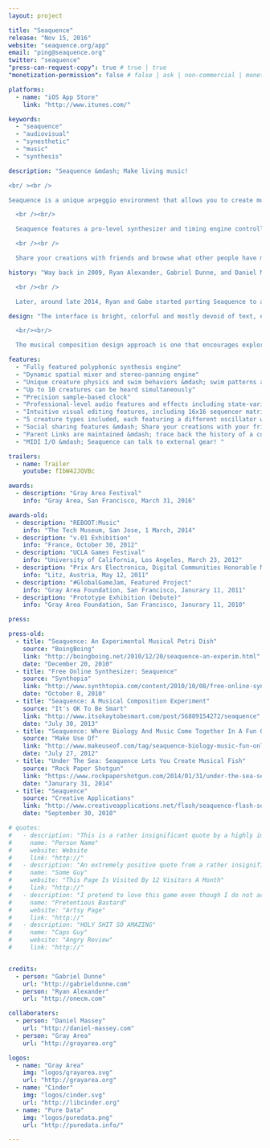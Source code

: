 ```yaml
---
layout: project

title: "Seaquence"
release: "Nov 15, 2016"
website: "seaquence.org/app"
email: "ping@seaquence.org"
twitter: "seaquence"
"press-can-request-copy": true # true | true
"monetization-permission": false # false | ask | non-commercial | monetize

platforms:
  - name: "iOS App Store"
    link: "http://www.itunes.com/"

keywords:
  - "seaquence"
  - "audiovisual"
  - "synesthetic"
  - "music"
  - "synthesis"

description: "Seaquence &mdash; Make living music!

<br/ ><br />

Seaquence is a unique arpeggio environment that allows you to create musical soundscapes by layering collections of swimming creatures. A spatialized mix emerges as only the closest creatures can be heard, resulting in a organic sonic experience that changes as you play.

  <br /><br/>

  Seaquence features a pro-level synthesizer and timing engine controlled by a fun and direct interface. Even composers who are brand new to synthesis will be able to unlock their synesthetic creativity!

  <br /><br />

  Share your creations with friends and browse what other people have made to get inspired!"

history: "Way back in 2009, Ryan Alexander, Gabriel Dunne, and Daniel Massey participated in SF arts organization Gray Area’s first Artist Residency program. While in residence they created the original Seaquence web app (http://seaquence.org). Since it's launch, Seaquence.org has blossomed into a vibrant community that has shared well over 200,000 compositions and continues to be enjoyed by people around the world.

  <br /><br />

  Later, around late 2014, Ryan and Gabe started porting Seaquence to a brand-new codebase and sound engine, introducing shiny new graphic and sound features, graduating Seaquence from a web-toy to a full-fledged creative experience."

design: "The interface is bright, colorful and mostly devoid of text, encouraging exploration and an engaging interaction between audio and visual. A custom physics engine was developed which allows the creatures swimming motions to feel organic and playful. Each creature has a unique swimming movement that is derived from the notes in their individual sequencer tempo and pattern, represented by pulsing nodes in their antennae, and their tail is a graphical representation of their waveform.

  <br/><br/>

  The musical composition design approach is one that encourages exploration and education. By tying visual interface components to their synthesis counterparts, a composer who is unfamiliar with synthesizer or musical concepts are encouraged to experiment and create sounds freely. Creatures appear to swim under a microscope, both representing an exploration of the unseen and unknown, and a discovery of new sounds and tones. The online browser encourages users to browse what other people have made, and share their own creations. If a user starts a composition from an existing session, the family tree is maintained so you can always trace back up the tree to the parent session."

features:
  - "Fully featured polyphonic synthesis engine"
  - "Dynamic spatial mixer and stereo-panning engine"
  - "Unique creature physics and swim behaviors &mdash; swim patterns are based on creature voice parameters"
  - "Up to 10 creatures can be heard simultaneously"
  - "Precision sample-based clock"
  - "Professional-level audio features and effects including state-variable filter, delay, and more"
  - "Intuitive visual editing features, including 16x16 sequencer matrix with scale, octave, transpose, swing, envelopes, and more"
  - "5 creature types included, each featuring a different oscillator waveform"
  - "Social sharing features &mdash; Share your creations with your friends!"
  - "Parent Links are maintained &mdash; trace back the history of a composition"
  - "MIDI I/O &mdash; Seaquence can talk to external gear! "

trailers:
  - name: Trailer
    youtube: fIbW42JQVBc

awards:
  - description: "Gray Area Festival"
    info: "Gray Area, San Francisco, March 31, 2016"

awards-old:
  - description: "REBOOT:Music"
    info: "The Tech Museum, San Jose, 1 March, 2014"
  - description: "v.01 Exhibition"
    info: "France, October 30, 2012"
  - description: "UCLA Games Festival"
    info: "University of California, Los Angeles, March 23, 2012"
  - description: "Prix Ars Electronica, Digital Communities Honorable Mention"
    info: "Litz, Austria, May 12, 2011"
  - description: "#GlobalGameJam, Featured Project"
    info: "Gray Area Foundation, San Francisco, Janurary 11, 2011"
  - description: "Prototype Exhibition (Debute)"
    info: "Gray Area Foundation, San Francisco, Janurary 11, 2010"

press:

press-old:
  - title: "Seaquence: An Experimental Musical Petri Dish"
    source: "BoingBoing"
    link: "http://boingboing.net/2010/12/20/seaquence-an-experim.html"
    date: "December 20, 2010"
  - title: "Free Online Synthesizer: Seaquence"
    source: "Synthopia"
    link: "http://www.synthtopia.com/content/2010/10/08/free-online-synthesizer-seaquence/"
    date: "October 8, 2010"
  - title: "Seaquence: A Musical Composition Experiment"
    source: "It's OK To Be Smart"
    link: "http://www.itsokaytobesmart.com/post/56889154272/seaquence"
    date: "July 30, 2013"
  - title: "Seaquence: Where Biology And Music Come Together In A Fun Online Simulation"
    source: "Make Use Of"
    link: "http://www.makeuseof.com/tag/seaquence-biology-music-fun-online-simulation/"
    date: "July 27, 2012"
  - title: "Under The Sea: Seaquence Lets You Create Musical Fish"
    source: "Rock Paper Shotgun"
    link: "https://www.rockpapershotgun.com/2014/01/31/under-the-sea-seaquence-lets-you-create-musical-fish/"
    date: "Janurary 31, 2014"
  - title: "Seaquence"
    source: "Creative Applications"
    link: "http://www.creativeapplications.net/flash/seaquence-flash-sound/"
    date: "September 30, 2010"

# quotes:
#   - description: "This is a rather insignificant quote by a highly important person."
#     name: "Person Name"
#     website: Website
#     link: "http://"
#   - description: "An extremely positive quote from a rather insignificant person. Also great."
#     name: "Some Guy"
#     website: "This Page Is Visited By 12 Visitors A Month"
#     link: "http://"
#   - description: "I pretend to love this game even though I do not actually understand it."
#     name: "Pretentious Bastard"
#     website: "Artsy Page"
#     link: "http://"
#   - description: "HOLY SHIT SO AMAZING"
#     name: "Caps Guy"
#     website: "Angry Review"
#     link: "http://"


credits:
  - person: "Gabriel Dunne"
    url: "http://gabrieldunne.com"
  - person: "Ryan Alexander"
    url: "http://onecm.com"

collaborators:
  - person: "Daniel Massey"
    url: "http://daniel-massey.com"
  - person: "Gray Area"
    url: "http://grayarea.org"

logos:
  - name: "Gray Area"
    img: "logos/grayarea.svg"
    url: "http://grayarea.org"
  - name: "Cinder"
    img: "logos/cinder.svg"
    url: "http://libcinder.org"
  - name: "Pure Data"
    img: "logos/puredata.png"
    url: "http://puredata.info/"

---
```


